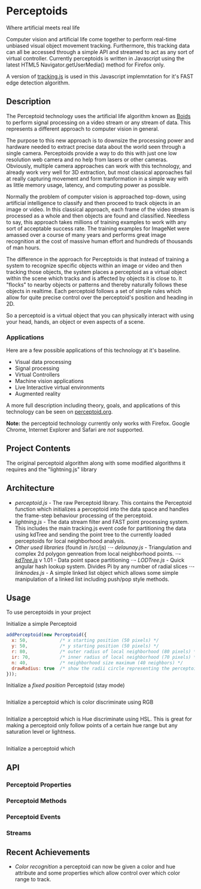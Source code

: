 # Perceptoids

Where artificial meets real life

Computer vision and artificial life come together to perform real-time unbiased visual object movement tracking. Furthermore, this tracking data can all be accessed through a simple API and streamed to act as any sort of virtual controller. Currently perceptoids is written in Javascript using the latest HTML5 Navigator.getUserMedia() method for Firefox only.

A version of [tracking.js](https://github.com/eduardolundgren/tracking.js/) is used in this Javascript implemntation for it's FAST edge detection algorithm.

## Description

The Perceptoid technology uses the artificial life algorithm known as [Boids](https://en.wikipedia.org/wiki/Boids) to perform signal processing on a video stream or any stream of data. This represents a different approach to computer vision in general. 

The purpose to this new approach is to downsize the processing power and hardware needed to extract precise data about the world seen through a single camera. Perceptoids provide a way to do this with just one low resolution web camera and no help from lasers or other cameras. Obviously, multiple camera approaches can work with this technology, and already work very well for 3D extraction, but most classical approaches fail at really capturing movement and form tranformation in a simple way with as little memory usage, latency, and computing power as possible.

Normally the problem of computer vision is approached top-down, using artificial intelligence to classify and then proceed to track objects in an image or video.  In this classical approach, each frame of the video stream is processed as a whole and then objects are found and classified.  Needless to say, this approach takes millions of training examples to work with any sort of acceptable success rate. The training examples for ImageNet were amassed over a course of many years and performs great image recognition at the cost of massive human effort and hundreds of thousands of man hours.

The difference in the approach for Perceptoids is that instead of training a system to recognize specific objects within an image or video and then tracking those objects, the system places a perceptoid as a virtual object within the scene which tracks and is affected by objects it is close to.  It "flocks" to nearby objects or patterns and thereby naturally follows these objects in realtime.  Each perceptoid follows a set of simple rules which allow for quite precise control over the perceptoid's position and heading in 2D.

So a perceptoid is a virtual object that you can physically interact with using your head, hands, an object or even aspects of a scene.

### Applications

Here are a few possible applications of this technology at it's baseline.
* Visual data processing
* Signal processing
* Virtual Controllers
* Machine vision applications
* Live Interactive virtual environments
* Augmented reality

A more full description including theory, goals, and applications of this technology can be seen on [perceptoid.org](http://perceptoid.org).

**Note:** the perceptoid technology currently only works with Firefox.  Google Chrome, Internet Explorer and Safari are *not* supported.

## Project Contents

The original perceptoid algorithm along with some modified algorithms it requires and the "lightning.js" library

## Architecture

- *perceptoid.js* - The raw Perceptoid library.  This contains the Perceptoid function which initializes a perceptoid into the data space and handles the frame-step behaviour processing of the perceptoid.
- *lightning.js* - The data stream filter and FAST point processing system.  This includes the main tracking.js event code for partitioning the data using kdTree and sending the point tree to the currently loaded perceptoids for local neighborhood analysis.
- *Other used libraries* (found in /src/js)
⋅⋅- *delaunay.js* - Triangulation and complex 2d polygon genreation from local neighborhood points. 
⋅⋅- *[kdTree.js](https://github.com/ubilabs/kd-tree-javascript)* v 1.01 - Data point space partitioning 
⋅⋅- *LODTree.js* - Quick angular hash lookup system.  Divides Pi by any number of radial slices
⋅⋅- *linknodes.js* - A simple linked list object which allows some simple manipulation of a linked list including push/pop style methods.

## Usage

To use perceptoids in your project

Initialize a simple Perceptoid
```javascript
addPerceptoid(new Perceptoid({
  x: 50,            /* x starting position (50 pixels) */
  y: 50,            /* y starting position (50 pixels) */
  r: 80,            /* outer radius of local neighborhood (80 pixels) */
  ir: 70,           /* inner radius of local neighborhood (70 pixels) */
  n: 40,            /* neighborhood size maximum (40 neighbors) */
  drawRadius: true  /* show the radii circle representing the perceptoid on canvas */
}));
```

Initialize a *fixed position* Perceptoid (stay mode)
```javascript
```

Initialize a perceptoid which is color discriminate using RGB
```javascript
```
Initialize a perceptoid which is Hue discriminate using HSL.  This is great for making a perceptoid only follow points of a certain hue range but any saturation level or lightness.
```javascript
```
Initialize a perceptoid which 

## API

### Perceptoid Properties

### Perceptoid Methods

### Perceptoid Events

### Streams

## Recent Achievements
- *Color recognition* a perceptoid can now be given a color and hue attribute and some properties which allow control over which color range to track.
